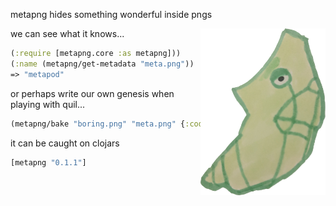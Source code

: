 metapng hides something wonderful inside pngs

<img src="meta.png" alt="metapng" title="metapng" align="right" width=200 />

we can see what it knows...

```clojure
(:require [metapng.core :as metapng]))
(:name (metapng/get-metadata "meta.png"))
=> "metapod"
```

or perhaps write our own genesis when playing with quil...

```clojure
(metapng/bake "boring.png" "meta.png" {:code (slurp *file*)})
```

it can be caught on clojars

```clojure
[metapng "0.1.1"]
```
